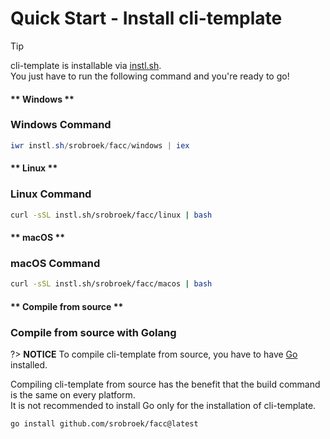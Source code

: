 # Quick Start - Install cli-template

> [!TIP]
> cli-template is installable via [instl.sh](https://instl.sh).\
> You just have to run the following command and you're ready to go!

<!-- tabs:start -->

#### ** Windows **

### Windows Command

```powershell
iwr instl.sh/srobroek/facc/windows | iex
```

#### ** Linux **

### Linux Command

```bash
curl -sSL instl.sh/srobroek/facc/linux | bash
```

#### ** macOS **

### macOS Command

```bash
curl -sSL instl.sh/srobroek/facc/macos | bash
```

#### ** Compile from source **

### Compile from source with Golang

?> **NOTICE**
To compile cli-template from source, you have to have [Go](https://golang.org/) installed.

Compiling cli-template from source has the benefit that the build command is the same on every platform.\
It is not recommended to install Go only for the installation of cli-template.

```command
go install github.com/srobroek/facc@latest
```

<!-- tabs:end -->
